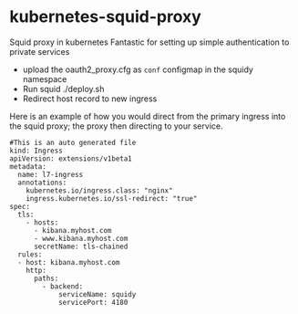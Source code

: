 # kubernetes-squid-proxy

Squid proxy in kubernetes
Fantastic for setting up simple authentication to private services

- upload the oauth2_proxy.cfg as `conf` configmap in the squidy namespace
- Run squid ./deploy.sh
- Redirect host record to new ingress



Here is an example of how you would direct from the primary ingress into the squid proxy; the proxy then directing to your service.
```
#This is an auto generated file
kind: Ingress
apiVersion: extensions/v1beta1
metadata:
  name: l7-ingress
  annotations:
    kubernetes.io/ingress.class: "nginx"
    ingress.kubernetes.io/ssl-redirect: "true"
spec:
  tls:
    - hosts:
      - kibana.myhost.com
      - www.kibana.myhost.com
      secretName: tls-chained
  rules:
  - host: kibana.myhost.com
    http:
      paths:
        - backend:
            serviceName: squidy
            servicePort: 4180

```
